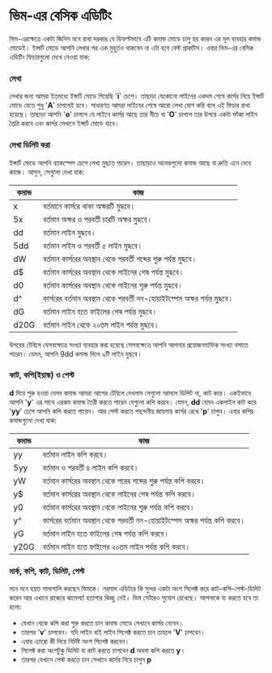 # ভিম-এর বেসিক এডিটিং #

ভিম-এরক্ষেত্রে একটা জিনিস মনে রাখা দরকার যে ডিফল্টভাবে এটি কমান্ড মোডে চালু হয় কারন এর মূল ব্যবহার কমান্ড মোডেই। ইন্সার্ট মোডে আপনি লেখার পর এক মুহুর্তও থাকবেন না এটা হবে বেস্ট প্রাকটিস। এবার ভিম-এর বেসিক এডিটিং ফিচারগুলো দেখে নেওয়া যাক:

### লেখা ###

লেখার জন্য আমরা ইতমধ্যে ইন্সার্ট মোডে গিয়েছি '**i**' চেপে। তাছাড়া যেকোনো লাইনের একদম শেষে কার্সর নিয়ে ইন্সার্ট মোডে যেতে শুধু '**A**' চাপলেই হবে। সাধারণত আমরা লাইনের শেষে আরো লেখা যোগ করি বলে এই ফিচার রাখা হয়েছে। তাছাড়া আপনি '**o**' চাপলে যে লাইনে কার্সর আছে তার নীচে বা '**O**' চাপলে তার উপরে একটা ফাঁকা লাইন তৈরি করবে এবং কার্সর সেখানে ইন্সার্ট মোডে যাবে।

### লেখা ডিলিট করা ###
ইন্সার্ট মোডে আপনি ব্যাকস্পেস চেপে লেখা মুছতে পারেন। তাছাড়াও অনেকগুলো কমান্ড আছে যা দ্রুতি এনে দেবে কাজে। আসুন, সেগুলো দেখা যাক:

| কমান্ড | কাজ |
| ------- | -------------------- |
| x | বর্তমানে কার্সরে থাকা অক্ষরটি মুছবে। |
| 5x | বর্তমান অক্ষর ও পরবর্তী চারটি অক্ষর মুছবে। |
| dd | বর্তমান লাইন মুছবে। |
| 5dd | বর্তমান লাইন ও পরবর্তী ৫ লাইন মুছবে। |
| dW | বর্তমান কার্সরের অবস্থান থেকে পরবর্তী শব্দের শুরু পর্যন্ত মুছবে। |
| d$ | বর্তমান কার্সরের অবস্থান থেকে লাইনের শেষ পর্যন্ত মুছবে। |
| d0 | বর্তমান কার্সরের অবস্থান থেকে লাইনের শুরু পর্যন্ত মুছবে। |
| d^ | কার্সরের বর্তমান অবস্থান থেকে পরবর্তী নন-হোয়াইটস্পেস অক্ষর পর্যন্ত মুছবে। |
| dG | বর্তমান লাইন হতে ফাইলের শেষ পর্যন্ত মুছবে। |
| d20G | বর্তমান লাইন থেকে ২০তম লাইন পর্যন্ত মুছবে। |

উপরের টেবিলে যেসবক্ষেত্রে সংখ্যা ব্যবহার করা হয়েছে সেসবক্ষেত্রে আপনি আপনার প্রয়োজনমাফিক সংখ্যা বসাতে পারেন। যেমন, আপনি 9dd কমান্ড দিলে ৯টি লাইন মুছবে।

### কাট, কপি(ইয়াঙ্ক) ও পেস্ট ###

**d** দিয়ে শুরু হওয়া যেসব কমান্ড আমরা আগের টেবিলে দেখলাম সেগুলো আসলে ডিলিট না, কাট করে। একইভাবে আপনি '**y**' এর সাথে এরকম কমান্ড তৈরী করতে পারেন যেগুলো কপি করবে। যেমন, **dd** যেমন একলাইন কাট করে '**yy**' চেপে আপনি কপি করতে পারেন। আর পেস্ট করতে পছন্দনীয় জায়গায় কার্সর রেখে '**p**' চাপুন। এবার কপির কমান্ডগুলো দেখা যাক:

| কমান্ড | কাজ |
| ------- | -------------------- |
| yy | বর্তমান লাইন কপি করবে। |
| 5yy | বর্তমান ও পরবর্তী ৪ লাইন কপি করবে। |
| yW | বর্তমান কার্সরের অবস্থান থেকে পরের শব্দের শুরু পর্যন্ত কপি করবে। |
| y$ | বর্তমান কার্সরের অবস্থান থেকে লাইনের শেষ পর্যন্ত কপি করবে। |
| y0 | বর্তমান কার্সরের অবস্থান থেকে লাইনের শুরু পর্যন্ত কপি করবে। |
| y^ | কার্সরের বর্তমান অবস্থান থেকে পরবর্তী নন-হোয়াইটস্পেস অক্ষর পর্যন্ত কপি করবে। |
| yG | বর্তমান লাইন হতে ফাইলের শেষ পর্যন্ত কপি করবে। |
| y20G | বর্তমান লাইন হতে ফাইলের ২০তম লাইন  পর্যন্ত কপি করবে। |


### মার্ক, কপি, কাট, ডিলিট, পেস্ট ###

মনে মনে হয়ত গালাগালি করছেন ভিমকে। নরমাল এডিটরে কি সুন্দর একটা অংশ সিলেক্ট করে কাট-কপি-পেস্ট-ডিলিট করেন আর এখানে রাজ্যের ঝামেলা! হতাশার কিচ্ছু নেই। ভিম সেটারও সুযোগ রেখেছে। আপনাকে যা করতে হবে তা হলো:

*  যেখান থেকে কপি করা শুরু করতে চান কমান্ড মোডে সেখানে কার্সর নেবেন।
*  তারপর '**v**' চাপবেন। যদি লাইন বাই লাইন সিলেক্ট করতে চান তাহলে '**V**' চাপবেন।
*  এবার এ্যারো কী দিয়ে নির্দিষ্ট অংশ সিলেক্ট করবেন।
*  সিলেক্ট করা অংশটুকু ডিলিট বা কাট করতে চাপবেন **d** অথবা কপি করতে **y**।
*  তারপর যেখানে পেস্ট করতে চান সেখানে কার্সর নিয়ে চাপুন **p**